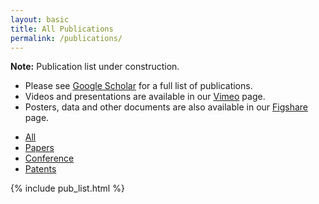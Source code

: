 ```yaml
---
layout: basic
title: All Publications
permalink: /publications/
---
```


**Note:** Publication list under construction. 

<ul>
  <li>Please see <a href="https://scholar.google.com/citations?user=3rB_SGYAAAAJ&hl=en&oi=ao" target="_blank">Google Scholar</a> for a full list of publications.</li>
  <li>Videos and presentations are available in our <a href="https://vimeo.com/showcase/7521351" target="_blank">Vimeo</a> page.</li>
  <li>Posters, data and other documents are also available in our <a href="https://figshare.com/authors/Bhushan_Gopaluni/9643466" target="_blank">Figshare</a> page.</li>
</ul>

<div class="tabs">
  <ul class="list-nomargin no-deco no-list-deco">
    <li class="is-active"><a href="{{ site.baseurl }}/publications/">All</a></li>
    <li><a href="{{ site.baseurl }}/publications/papers">Papers</a></li>
    <li><a href="{{ site.baseurl }}/publications/conference">Conference</a></li>
    <li><a href="{{ site.baseurl }}/publications/patents">Patents</a></li>
  </ul>
</div>

{% include pub_list.html %}